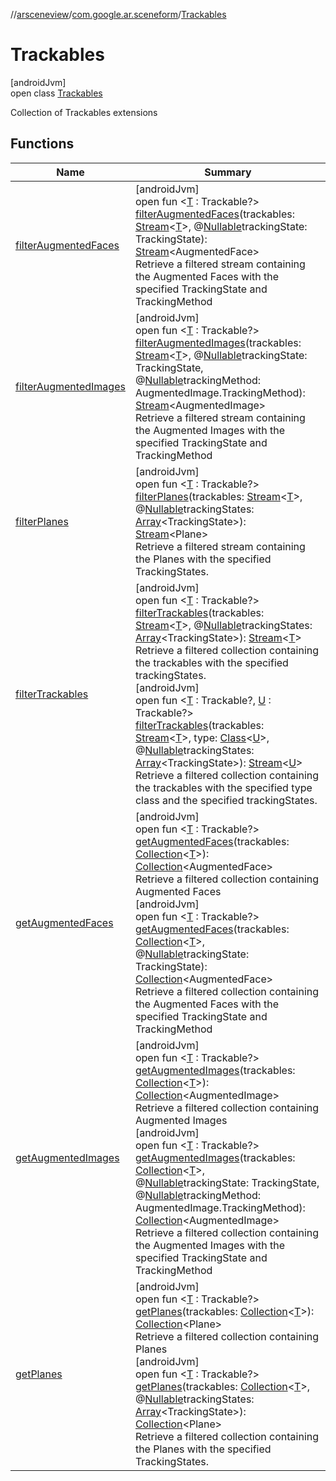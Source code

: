 //[arsceneview](../../../index.md)/[com.google.ar.sceneform](../index.md)/[Trackables](index.md)

# Trackables

[androidJvm]\
open class [Trackables](index.md)

Collection of Trackables extensions

## Functions

| Name | Summary |
|---|---|
| [filterAugmentedFaces](filter-augmented-faces.md) | [androidJvm]<br>open fun &lt;[T](filter-augmented-faces.md) : Trackable?&gt; [filterAugmentedFaces](filter-augmented-faces.md)(trackables: [Stream](https://developer.android.com/reference/kotlin/java/util/stream/Stream.html)&lt;[T](https://developer.android.com/reference/kotlin/java/lang/Enum.html#valueof)&gt;, @[Nullable](https://developer.android.com/reference/kotlin/androidx/annotation/Nullable.html)trackingState: TrackingState): [Stream](https://developer.android.com/reference/kotlin/java/util/stream/Stream.html)&lt;AugmentedFace&gt;<br>Retrieve a filtered stream containing the Augmented Faces with the specified TrackingState and TrackingMethod |
| [filterAugmentedImages](filter-augmented-images.md) | [androidJvm]<br>open fun &lt;[T](filter-augmented-images.md) : Trackable?&gt; [filterAugmentedImages](filter-augmented-images.md)(trackables: [Stream](https://developer.android.com/reference/kotlin/java/util/stream/Stream.html)&lt;[T](https://developer.android.com/reference/kotlin/java/lang/Enum.html#valueof)&gt;, @[Nullable](https://developer.android.com/reference/kotlin/androidx/annotation/Nullable.html)trackingState: TrackingState, @[Nullable](https://developer.android.com/reference/kotlin/androidx/annotation/Nullable.html)trackingMethod: AugmentedImage.TrackingMethod): [Stream](https://developer.android.com/reference/kotlin/java/util/stream/Stream.html)&lt;AugmentedImage&gt;<br>Retrieve a filtered stream containing the Augmented Images with the specified TrackingState and TrackingMethod |
| [filterPlanes](filter-planes.md) | [androidJvm]<br>open fun &lt;[T](filter-planes.md) : Trackable?&gt; [filterPlanes](filter-planes.md)(trackables: [Stream](https://developer.android.com/reference/kotlin/java/util/stream/Stream.html)&lt;[T](https://developer.android.com/reference/kotlin/java/lang/Enum.html#valueof)&gt;, @[Nullable](https://developer.android.com/reference/kotlin/androidx/annotation/Nullable.html)trackingStates: [Array](https://kotlinlang.org/api/latest/jvm/stdlib/kotlin/-array/index.html)&lt;TrackingState&gt;): [Stream](https://developer.android.com/reference/kotlin/java/util/stream/Stream.html)&lt;Plane&gt;<br>Retrieve a filtered stream containing the Planes with the specified TrackingStates. |
| [filterTrackables](filter-trackables.md) | [androidJvm]<br>open fun &lt;[T](filter-trackables.md) : Trackable?&gt; [filterTrackables](filter-trackables.md)(trackables: [Stream](https://developer.android.com/reference/kotlin/java/util/stream/Stream.html)&lt;[T](https://developer.android.com/reference/kotlin/java/lang/Enum.html#valueof)&gt;, @[Nullable](https://developer.android.com/reference/kotlin/androidx/annotation/Nullable.html)trackingStates: [Array](https://kotlinlang.org/api/latest/jvm/stdlib/kotlin/-array/index.html)&lt;TrackingState&gt;): [Stream](https://developer.android.com/reference/kotlin/java/util/stream/Stream.html)&lt;[T](https://developer.android.com/reference/kotlin/java/lang/Enum.html#valueof)&gt;<br>Retrieve a filtered collection containing the trackables with the specified trackingStates.<br>[androidJvm]<br>open fun &lt;[T](filter-trackables.md) : Trackable?, [U](filter-trackables.md) : Trackable?&gt; [filterTrackables](filter-trackables.md)(trackables: [Stream](https://developer.android.com/reference/kotlin/java/util/stream/Stream.html)&lt;[T](https://developer.android.com/reference/kotlin/java/lang/Enum.html#valueof)&gt;, type: [Class](https://developer.android.com/reference/kotlin/java/lang/Class.html)&lt;[U](filter-trackables.md)&gt;, @[Nullable](https://developer.android.com/reference/kotlin/androidx/annotation/Nullable.html)trackingStates: [Array](https://kotlinlang.org/api/latest/jvm/stdlib/kotlin/-array/index.html)&lt;TrackingState&gt;): [Stream](https://developer.android.com/reference/kotlin/java/util/stream/Stream.html)&lt;[U](filter-trackables.md)&gt;<br>Retrieve a filtered collection containing the trackables with the specified type class and the specified trackingStates. |
| [getAugmentedFaces](get-augmented-faces.md) | [androidJvm]<br>open fun &lt;[T](get-augmented-faces.md) : Trackable?&gt; [getAugmentedFaces](get-augmented-faces.md)(trackables: [Collection](https://developer.android.com/reference/kotlin/java/util/Collection.html)&lt;[T](https://developer.android.com/reference/kotlin/java/lang/Enum.html#valueof)&gt;): [Collection](https://developer.android.com/reference/kotlin/java/util/Collection.html)&lt;AugmentedFace&gt;<br>Retrieve a filtered collection containing Augmented Faces<br>[androidJvm]<br>open fun &lt;[T](get-augmented-faces.md) : Trackable?&gt; [getAugmentedFaces](get-augmented-faces.md)(trackables: [Collection](https://developer.android.com/reference/kotlin/java/util/Collection.html)&lt;[T](https://developer.android.com/reference/kotlin/java/lang/Enum.html#valueof)&gt;, @[Nullable](https://developer.android.com/reference/kotlin/androidx/annotation/Nullable.html)trackingState: TrackingState): [Collection](https://developer.android.com/reference/kotlin/java/util/Collection.html)&lt;AugmentedFace&gt;<br>Retrieve a filtered collection containing the Augmented Faces with the specified TrackingState and TrackingMethod |
| [getAugmentedImages](get-augmented-images.md) | [androidJvm]<br>open fun &lt;[T](get-augmented-images.md) : Trackable?&gt; [getAugmentedImages](get-augmented-images.md)(trackables: [Collection](https://developer.android.com/reference/kotlin/java/util/Collection.html)&lt;[T](https://developer.android.com/reference/kotlin/java/lang/Enum.html#valueof)&gt;): [Collection](https://developer.android.com/reference/kotlin/java/util/Collection.html)&lt;AugmentedImage&gt;<br>Retrieve a filtered collection containing Augmented Images<br>[androidJvm]<br>open fun &lt;[T](get-augmented-images.md) : Trackable?&gt; [getAugmentedImages](get-augmented-images.md)(trackables: [Collection](https://developer.android.com/reference/kotlin/java/util/Collection.html)&lt;[T](https://developer.android.com/reference/kotlin/java/lang/Enum.html#valueof)&gt;, @[Nullable](https://developer.android.com/reference/kotlin/androidx/annotation/Nullable.html)trackingState: TrackingState, @[Nullable](https://developer.android.com/reference/kotlin/androidx/annotation/Nullable.html)trackingMethod: AugmentedImage.TrackingMethod): [Collection](https://developer.android.com/reference/kotlin/java/util/Collection.html)&lt;AugmentedImage&gt;<br>Retrieve a filtered collection containing the Augmented Images with the specified TrackingState and TrackingMethod |
| [getPlanes](get-planes.md) | [androidJvm]<br>open fun &lt;[T](get-planes.md) : Trackable?&gt; [getPlanes](get-planes.md)(trackables: [Collection](https://developer.android.com/reference/kotlin/java/util/Collection.html)&lt;[T](https://developer.android.com/reference/kotlin/java/lang/Enum.html#valueof)&gt;): [Collection](https://developer.android.com/reference/kotlin/java/util/Collection.html)&lt;Plane&gt;<br>Retrieve a filtered collection containing Planes<br>[androidJvm]<br>open fun &lt;[T](get-planes.md) : Trackable?&gt; [getPlanes](get-planes.md)(trackables: [Collection](https://developer.android.com/reference/kotlin/java/util/Collection.html)&lt;[T](https://developer.android.com/reference/kotlin/java/lang/Enum.html#valueof)&gt;, @[Nullable](https://developer.android.com/reference/kotlin/androidx/annotation/Nullable.html)trackingStates: [Array](https://kotlinlang.org/api/latest/jvm/stdlib/kotlin/-array/index.html)&lt;TrackingState&gt;): [Collection](https://developer.android.com/reference/kotlin/java/util/Collection.html)&lt;Plane&gt;<br>Retrieve a filtered collection containing the Planes with the specified TrackingStates. |
